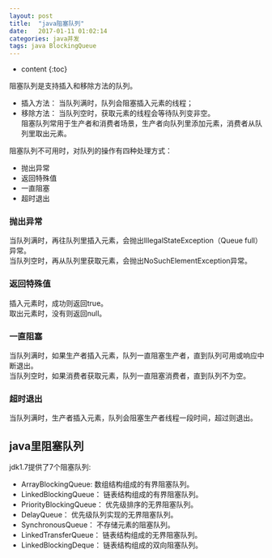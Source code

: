 ```yaml
---
layout: post
title:  "java阻塞队列"
date:   2017-01-11 01:02:14
categories: java并发 
tags: java BlockingQueue
---
```


* content
{:toc}

阻塞队列是支持插入和移除方法的队列。  

*  插入方法： 当队列满时，队列会阻塞插入元素的线程； 
*  移除方法： 当队列空时，获取元素的线程会等待队列变非空。  
阻塞队列常用于生产者和消费者场景，生产者向队列里添加元素，消费者从队列里取出元素。  






阻塞队列不可用时，对队列的操作有四种处理方式：  

*  抛出异常  
*  返回特殊值  
*  一直阻塞  
*  超时退出  

### 抛出异常  
当队列满时，再往队列里插入元素，会抛出IllegalStateException（Queue full）异常。  
当队列空时，再从队列里获取元素，会抛出NoSuchElementException异常。  

### 返回特殊值  
插入元素时，成功则返回true。  
取出元素时，没有则返回null。  

### 一直阻塞  
当队列满时，如果生产者插入元素，队列一直阻塞生产者，直到队列可用或响应中断退出。  
当队列空时，如果消费者获取元素，队列一直阻塞消费者，直到队列不为空。

### 超时退出  
当队列满时，生产者插入元素，队列会阻塞生产者线程一段时间，超过则退出。  


## java里阻塞队列  
jdk1.7提供了7个阻塞队列:  
  
* ArrayBlockingQueue: 数组结构组成的有界阻塞队列。  
* LinkedBlockingQueue： 链表结构组成的有界阻塞队列。  
* PriorityBlockingQueue： 优先级排序的无界阻塞队列。  
* DelayQueue： 优先级队列实现的无界阻塞队列。  
* SynchronousQueue： 不存储元素的阻塞队列。  
* LinkedTransferQueue： 链表结构组成的无界阻塞队列。  
* LinkedBlockingDeque： 链表结构组成的双向阻塞队列。 
